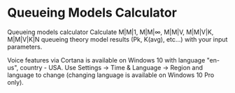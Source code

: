# Queueing Models Calculator
Queueing models calculator
Calculate M|M|1, M|M|∞, M|M|V, M|M|V|K, M|M|V|K|N queueing theory model results (Pk, K(avg), etc...) with your input parameters.

Voice features via Cortana is available on Windows 10 with language "en-us", country - USA. Use Settings -> Time & Language -> Region and language to change (changing language is available on Windows 10 Pro only).
